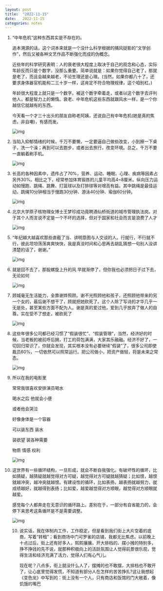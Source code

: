 ```yaml
---
layout: post
title:  "2022-11-15"
date:   2022-11-15
categories: notes
---
```


1. “中年危机”这种东西其实是不存在的。

   

   追本溯源的话，这个词本来就是一个没什么科学根据的捕风捉影的“文学创作”，然后又被各种文艺作品不断强化而成的伪概念。

   近些年的科学研究表明：人的衰老很大程度上取决于自己的观念和心态，实际年龄反而只是个数字，没那么重要。简单说就是：如果你觉得自己老了，那就是老了，而且会越来越老，不论生理还是心理。(当然，如果你都八十了，还要求身体器官机能和二三十岁一样，这肯定不符合物理规律，这个咱别杠。)

   

   年龄很大程度上就只是一个数字。被这个数字牵着走，或者以这个数字去评判他人，都是智力上的懒惰。衰老、中年危机这些东西就跟风水一样，是一个你越信它就越有的东西。

   

   今天看一个才三十出头的朋友自称老阿姨，还说自己有中年危机(她是真的焦虑，非自嘲)，有感而发。

   

   ![img](https://p3-sign.toutiaoimg.com/tos-cn-i-qvj2lq49k0/b75c016febae45c792ae1389d4f670ba~noop.image?_iz=58558&from=article.pc_detail&x-expires=1669105590&x-signature=Bu6%2BK8sRGdPwDF%2F2YC2tIpDIOuI%3D)

2. 当陷入抑郁情绪的时候，千万不要懒，一定要逼自己做些改变，小到擦一下桌子，洗一个澡；再到可以去跑步，或者出去旅行，改变环境。总之，千万不要一直躺着刷手机。

   

   ![img](https://p3-sign.toutiaoimg.com/tos-cn-i-qvj2lq49k0/927951dab18f4939abc451cca7915708~noop.image?_iz=58558&from=article.pc_detail&x-expires=1669105590&x-signature=sY%2B3tjoeHmLSxAV6VSV1CpBsk%2Fk%3D)

   

3. 长高的各种因素中，遗传占了70%，营养、运动、睡眠、心理、疾病等因素占另外30%。相比之下，经常参加体育锻炼的儿童平均高4~8厘米。纵向压力运动如慢跑、跳绳、跳舞、打篮球以及打排球等对增高有益。其中跳绳是最佳运动，跳绳10分钟相当于慢跑30分钟、游泳40分钟、瑜伽60分钟。

   ![img](https://p3-sign.toutiaoimg.com/tos-cn-i-qvj2lq49k0/f6cbf7cb102e44f58fef8c705d303be2~noop.image?_iz=58558&from=article.pc_detail&x-expires=1669105590&x-signature=P37bWUAm5REDNRtqoKZmb%2FJhnoU%3D)

   

4. 北京大学原子核物理女博士王梦珍成功竟聘酒仙桥街道的城市管理执法岗。对于其个人而言说不定是一个不坏的选择，但对于国家和社会而言是浪费了人才

   

   ![img](https://p3-sign.toutiaoimg.com/tos-cn-i-qvj2lq49k0/bb0de592b0204ce68611186226c85eb6~noop.image?_iz=58558&from=article.pc_detail&x-expires=1669105590&x-signature=Ak2GxAylCTf8Mfiuq%2BHEi861iTo%3D)

   

5. “年纪越大越喜欢那些直截了当、讲明意图与人交谈的人。行就行，不行就不行，彼此坦坦荡荡爽爽快快，我是真没时间和心思再去胡乱猜想一句别人没讲清楚的话了，谢谢。”

   

   ![img](https://p3-sign.toutiaoimg.com/tos-cn-i-qvj2lq49k0/f74348e9c5ae4333857ffaf6af6c2706~noop.image?_iz=58558&from=article.pc_detail&x-expires=1669105590&x-signature=HI00YHp0jUwIR91feOeoRBoQkKQ%3D)

   

6. 就是回不去了，那股螺旋上升的风 早就渐停了，但你我也必须把日子过下去，无论如何

   

   ![img](https://p3-sign.toutiaoimg.com/tos-cn-i-qvj2lq49k0/1e847fe93cd14b6ebc88a247443b9c4b~noop.image?_iz=58558&from=article.pc_detail&x-expires=1669105590&x-signature=k%2B5MTtC9%2BPi2ZFU7iwkwjAJE6Vg%3D)

   

7. 顾城毫无生活能力，全靠谢烨照顾。谢不光照顾他和孩子，还照顾他带来的另一个女的，最后谢不想干了，顾就把她砍死了。这个人除了写诗的才华几乎一无是处，甚至某些方面不配为人。谢是真的爱过他，爱到几乎放弃了做人的自尊。实在受不了想走，被砍死了

   

   ![img](https://p3-sign.toutiaoimg.com/tos-cn-i-qvj2lq49k0/ae6194fb823746648bba5df4110cd68e~noop.image?_iz=58558&from=article.pc_detail&x-expires=1669105590&x-signature=tOeNJtYRaDZ3BP%2B5GZIqtbYPp%2BU%3D)

   

8. 这些年很多公司都已经习惯了“假装很忙”、“假装管理”，当然，经济好的时候，当老板的被前呼后拥，打工的荷包满满，大家其乐融融。经济不好了，一切回归常识了，你就会发现，其实根本没有必要继续“假装”了，很多公司即使裁员60%，一切依然可以照常运行。把公司做小，把资产做轻，将是未来之常态。

   ![img](https://p3-sign.toutiaoimg.com/tos-cn-i-qvj2lq49k0/29e63e333b574b2b841e848afd6b10d6~noop.image?_iz=58558&from=article.pc_detail&x-expires=1669105590&x-signature=JOrGQH42yj7g6JOuKQv%2FvfgGFl0%3D)

   

9. 所以在我的电影里

   常常我很喜欢安排演员喝水

   喝水之后 他就会小便

   或者他会哭泣

   好像身体是一个容器

   可以装东西 装水

   装欲望 装各种需要

   物质 情感 权利

   

   ![img](https://p6-sign.toutiaoimg.com/tos-cn-i-qvj2lq49k0/634f4a4064524344bdb34ab79309cef5~noop.image?_iz=58558&from=article.pc_detail&x-expires=1669105590&x-signature=hjhMSmnQFO71%2FzTzBguJFKO4UFY%3D)

   

10. 这世界有一些循环结构，一旦形成，就会不断自我强化。有破坏性的循环，比如猜疑，越猜疑就越觉得对方可疑，越觉得对方可疑就越猜疑；比如恨，越恨就越冲突，越冲突就越恨。有建设性的循环，比如表扬，越表扬就越努力，就成绩越好，就越得到表扬；比如爱，越爱越觉得对方顺眼，越觉得对方顺眼就越爱。

    感觉每个人都奔走在无意识的循环路上。差别在于，一部分有自省能力的，会停下来思考这条循环是不是需要调整。

    ![img](https://p3-sign.toutiaoimg.com/tos-cn-i-qvj2lq49k0/c26ba105beb04a87a0a0b33ca1cab515~noop.image?_iz=58558&from=article.pc_detail&x-expires=1669105590&x-signature=o5mSzz0GIMd9wLYqNCBED6aihis%3D)

    

    10. 说实话，我在体制内工作，工作稳定，但是看到我们街上大片空着的底商，写着“转租”；看到商场中门可罗雀的店铺，我都无比焦虑。以前晚上十点过后，街上还有好多人，熙熙攘攘，开大排档的、摆小摊的特别多，挣不挣钱的先不说，就那种积极向上的活跃氛围让人觉得前景很乐观，觉得生活和经济充满了活力，觉得人们有心气儿。

        现在呢？八点多，街上就没什么人了，摆摊的也不敢摆，大排档也不敢开了，让心底里觉得发慌，不知道有部分人在怎样的苦苦挣扎?这让我想起《变色龙》中写到的：街上没有一个人，只有商店和饭馆的门大敞着，像饥饿的嘴巴

